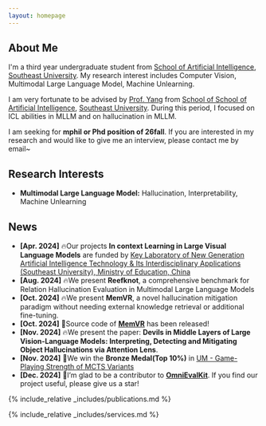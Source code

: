 ```yaml
---
layout: homepage
---
```


## About Me

I'm a third year undergraduate student from [School of Artificial Intelligence](https://ai.seu.edu.cn), [Southeast University](https://www.seu.edu.cn). My research interest includes Computer Vision, Multimodal Large Language Model, Machine Unlearning.

I am very fortunate to be advised by [Prof. Yang](https://yangxuntu.github.io) from [School of School of Artificial Intelligence](https://ai.seu.edu.cn), [Southeast University](https://www.seu.edu.cn). During this period, I focused on ICL abilities in MLLM and on hallucination in MLLM.

I am seeking for **mphil or Phd position of 26fall**. If you are interested in my research and would like to give me an interview, please contact me by email~

## Research Interests

- **Multimodal Large Language Model:** Hallucination, Interpretability, Machine Unlearning

## News
   
- **[Apr. 2024]** 🔥Our projects **In context Learning in Large Visual Language Models** are funded by [Key Laboratory of New Generation Artificial Intelligence Technology & Its Interdisciplinary Applications (Southeast University), Ministry of Education, China](https://aiia.seu.edu.cn/main.htm)
- **[Aug. 2024]** 🔥We present **Reefknot**, a comprehensive benchmark for Relation Hallucination Evaluation in Multimodal Large Language Models
- **[Oct. 2024]** 🔥We present **MemVR**, a novel hallucination mitigation paradigm without needing external knowledge retrieval or additional fine-tuning. 
- **[Oct. 2024]** 🚀Source code of [**MemVR**](https://github.com/1zhou-Wang/MemVR) has been released!
- **[Nov. 2024]** 🔥We present the paper: **Devils in Middle Layers of Large Vision-Language Models: Interpreting, Detecting and Mitigating Object Hallucinations via Attention Lens**.
- **[Nov. 2024]** 🥉We win the **Bronze Medal(Top 10%)** in [UM - Game-Playing Strength of MCTS Variants](https://www.kaggle.com/competitions/um-game-playing-strength-of-mcts-variants/overview)
- **[Dec. 2024]** 🌟I’m glad to be a contributor to [**OmniEvalKit**](https://github.com/Now-Join-Us/OmniEvalKit). If you find our project useful, please give us a star!

{% include_relative _includes/publications.md %}

{% include_relative _includes/services.md %}
